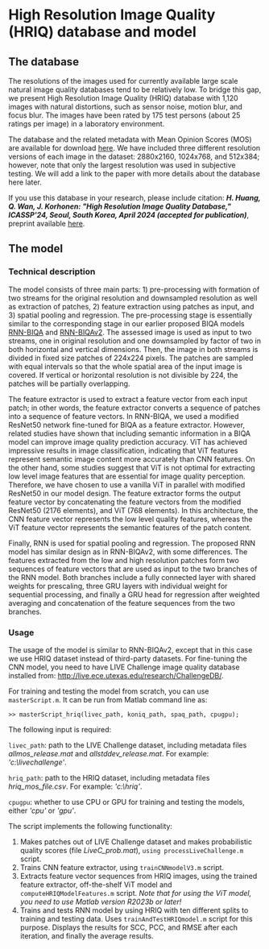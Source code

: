 # High Resolution Image Quality (HRIQ) database and model

## The database
The resolutions of the images used for currently available large scale natural image quality databases tend to be relatively low. To bridge this gap, we present High Resolution Image Quality (HRIQ) database with 1,120 images with natural distortions, such as sensor noise, motion blur, and focus blur. The images have been rated by 175 test persons (about 25 ratings per image) in a laboratory environment.

The database and the related metadata with Mean Opinion Scores (MOS) are available for download [here](https://drive.google.com/drive/folders/1TUaAD0pQMZjJInDpWd_apYXh3kDF6ydA). We have included three different resolution versions of each image in the dataset: 2880x2160, 1024x768, and 512x384; however, note that only the largest resolution was used in subjective testing. We will add a link to the paper with more details about the database here later.

If you use this database in your research, please include citation: ***H. Huang, Q. Wan, J. Korhonen: "High Resolution Image Quality Database," ICASSP'24, Seoul, South Korea, April 2024 (accepted for publication)***, preprint available [here](https://arxiv.org/abs/2401.16087). 

## The model

### Technical description
The model consists of three main parts: 1) pre-processing with formation of two streams for the original resolution and downsampled resolution as well as extraction of patches, 2) feature extraction using patches as input, and 3) spatial pooling and regression. The pre-processing stage is essentially similar to the corresponding stage in our earlier proposed BIQA models [RNN-BIQA](https://github.com/jarikorhonen/rnnbiqa) and [RNN-BIQAv2](https://github.com/jarikorhonen/rnnbiqav2). The assessed image is used as input to two streams, one in original resolution and one downsampled by factor of two in both horizontal and vertical dimensions. Then, the image in both streams is divided in fixed size patches of 224x224 pixels. The patches are sampled with equal intervals so that the whole spatial area of the input image is covered. If vertical or horizontal resolution is not divisible by 224, the patches will be partially overlapping.

The feature extractor is used to extract a feature vector from each input patch; in other words, the feature extractor converts a sequence of patches into a sequence of feature vectors. In RNN-BIQA, we used a modified ResNet50 network fine-tuned for BIQA as a feature extractor. However, related studies have shown that including semantic information in a BIQA model can improve image quality prediction accuracy. ViT has achieved impressive results in image classification, indicating that ViT features represent semantic image content more accurately than CNN features. On the other hand, some studies suggest that ViT is not optimal for extracting low level image features that are essential for image quality perception. Therefore, we have chosen to use a vanilla ViT in parallel with modified ResNet50 in our model design. The feature extractor forms the output feature vector by concatenating the feature vectors from the modified ResNet50 (2176 elements), and ViT (768 elements). In this architecture, the CNN feature vector represents the low level quality features, whereas the ViT feature vector represents the semantic features of the patch content.  

Finally, RNN is used for spatial pooling and regression. The proposed RNN model has similar design as in RNN-BIQAv2, with some differences. The features extracted from the low and high resolution patches form two sequences of feature vectors that are used as input to the two branches of the RNN model. Both branches include a fully connected layer with shared weights for prescaling, three GRU layers with individual weight for sequential processing, and finally a GRU head for regression after weighted averaging and concatenation of the feature sequences from the two branches.

### Usage
The usage of the model is similar to RNN-BIQAv2, except that in this case we use HRIQ dataset instead of third-party datasets. For fine-tuning the CNN model, you need to have LIVE Challenge image quality database installed from: http://live.ece.utexas.edu/research/ChallengeDB/.

For training and testing the model from scratch, you can use `masterScript.m`. It can be run from 
Matlab command line as:

```
>> masterScript_hriq(livec_path, koniq_path, spaq_path, cpugpu);
```

The following input is required:

`livec_path`: path to the LIVE Challenge dataset, including metadata files _allmos_release.mat_ and 
_allstddev_release.mat_. For example: _'c:\\livechallenge'_.

`hriq_path`: path to the HRIQ dataset, including metadata files _hriq_mos_file.csv_. For example: _'c:\\hriq'_.

`cpugpu`: whether to use CPU or GPU for training and testing the models, either _'cpu'_ or _'gpu'_.

The script implements the following functionality:

1) Makes patches out of LIVE Challenge dataset and makes probabilistic quality scores (file 
_LiveC_prob.mat_), `using processLiveChallenge.m` script.
3) Trains CNN feature extractor, using `trainCNNmodelV3.m` script.
4) Extracts feature vector sequences from HRIQ images, using the trained
feature extractor, off-the-shelf ViT model and `computeHRIQModelFeatures.m` script. *Note that for using the ViT model, you need to use Matlab version R2023b or later!* 
5) Trains and tests RNN model by using HRIQ with ten different splits to training and testing data. Uses `trainAndTestHRIQmodel.m` script for this purpose. Displays the results for SCC, PCC, and RMSE after each iteration, and finally the average results.
